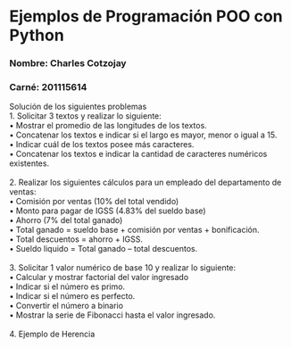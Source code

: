 <!DOCTYPE html>
<html lang="en">
<head>
    <meta charset="UTF-8">
    <meta name="viewport" content="width=device-width, initial-scale=1.0">
</head>
<body>
    <h1>Ejemplos de Programación POO con Python</h1>
    <h3> Nombre: Charles Cotzojay</h3>
    <h3> Carné: 201115614</h3>
    <p>
        Solución de los siguientes problemas<br>
        1. Solicitar 3 textos y realizar lo siguiente:<br>
            • Mostrar el promedio de las longitudes de los textos.<br>
            • Concatenar los textos e indicar si el largo es mayor, menor o igual a 15.<br>
            • Indicar cuál de los textos posee más caracteres.<br>
            • Concatenar los textos e indicar la cantidad de caracteres numéricos existentes. <br><br>
        2. Realizar los siguientes cálculos para un empleado del departamento de ventas: <br>
            • Comisión por ventas (10% del total vendido)<br>
            • Monto para pagar de IGSS (4.83% del sueldo base)<br>
            • Ahorro (7% del total ganado)<br>
            • Total ganado = sueldo base + comisión por ventas + bonificación.<br>
            • Total descuentos = ahorro + IGSS.<br>
            • Sueldo liquido = Total ganado – total descuentos.<br><br>
        3. Solicitar 1 valor numérico de base 10 y realizar lo siguiente: <br>
            • Calcular y mostrar factorial del valor ingresado<br>
            • Indicar si el número es primo.<br>
            • Indicar si el número es perfecto.<br>
            • Convertir el número a binario<br>
            • Mostrar la serie de Fibonacci hasta el valor ingresado.<br><br>
        4. Ejemplo de Herencia<br>
    </p>   
</body>
</html>
